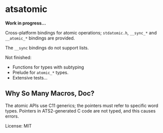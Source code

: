 # atsatomic

__Work in progress...__

Cross-platform bindings for atomic operations;
`stdatomic.h`, `__sync_*` and `__atomic_*` bindings are provided.

The `__sync` bindings do not support lists.

Not finished:
- Functions for types with subtyping
- Prelude for `atomic_*` types.
- Extensive tests...

## Why So Many Macros, Doc?

The atomic APIs use C11 generics; the pointers must refer to specific
word types.  Pointers in ATS2-generated C code are not typed, and this causes
errors.

License: MIT
